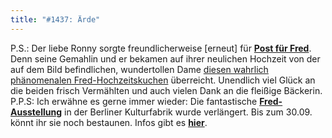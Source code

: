 ```yaml
---
title: "#1437: Ärde"
---
```


P.S.:
Der liebe Ronny sorgte freundlicherweise [erneut] für <a href="http://www.fonflatter.de/post"><strong>Post für Fred</strong></a>. Denn seine Gemahlin und er bekamen auf ihrer neulichen Hochzeit von der auf dem Bild befindlichen, wundertollen Dame <a href="http://www.fonflatter.de/post">diesen wahrlich phänomenalen Fred-Hochzeitskuchen</a> überreicht. Unendlich viel Glück an die beiden frisch Vermählten und auch vielen Dank an die fleißige Bäckerin.
P.P.S:
Ich erwähne es gerne immer wieder: Die fantastische <a href="http://www.fonflatter.de/ausstellung"><strong>Fred-Ausstellung</strong></a> in der Berliner Kulturfabrik wurde verlängert. Bis zum 30.09. könnt ihr sie noch bestaunen. 
Infos gibt es <a href="http://www.fonflatter.de/ausstellung"><strong>hier</strong></a>. 
